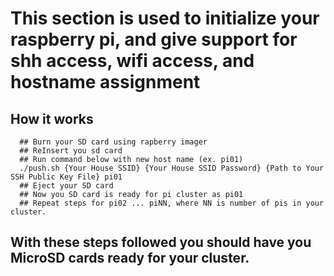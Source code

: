 
# This section is used to initialize your raspberry pi, and give support for shh access, wifi access, and hostname assignment

## How it works

```
  ## Burn your SD card using rapberry imager
  ## ReInsert you sd card
  ## Run command below with new host name (ex. pi01)
  ./push.sh {Your House SSID} {Your House SSID Password} {Path to Your SSH Public Key File} pi01
  ## Eject your SD card
  ## Now you SD card is ready for pi cluster as pi01
  ## Repeat steps for pi02 ... piNN, where NN is number of pis in your cluster.

```

## With these steps followed you should have you MicroSD cards ready for your cluster.


